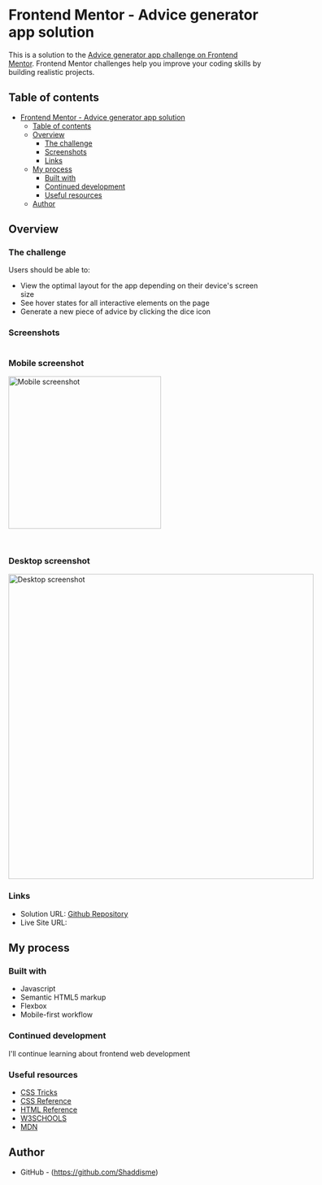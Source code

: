 # Frontend Mentor - Advice generator app solution

This is a solution to the [Advice generator app challenge on Frontend Mentor](https://www.frontendmentor.io/challenges/advice-generator-app-QdUG-13db). Frontend Mentor challenges help you improve your coding skills by building realistic projects.

## Table of contents

- [Frontend Mentor - Advice generator app solution](#frontend-mentor---advice-generator-app-solution)
  - [Table of contents](#table-of-contents)
  - [Overview](#overview)
    - [The challenge](#the-challenge)
    - [Screenshots](#screenshots)
    - [Links](#links)
  - [My process](#my-process)
    - [Built with](#built-with)
    - [Continued development](#continued-development)
    - [Useful resources](#useful-resources)
  - [Author](#author)

## Overview

### The challenge

Users should be able to:

- View the optimal layout for the app depending on their device's screen size
- See hover states for all interactive elements on the page
- Generate a new piece of advice by clicking the dice icon

### Screenshots

<section style="display:flex; gap: 30px; flex-wrap:wrap">
  <div>
    <h3>Mobile screenshot</h3>
    <img src="./assets/screenshots/mobile-screenshot.png" alt="Mobile screenshot" width="300">
  </div>

  <div>
    <h3>Desktop screenshot</h3>
    <img src="./assets/screenshots/desktop-screenshot.png" alt="Desktop screenshot" width="600">
  </div>
</section>

### Links

- Solution URL: [Github Repository](https://github.com/Shaddisme)
- Live Site URL:

## My process

### Built with

- Javascript
- Semantic HTML5 markup
- Flexbox
- Mobile-first workflow

### Continued development

I'll continue learning about frontend web development

### Useful resources

- [CSS Tricks](https://css-tricks.com/)
- [CSS Reference](https://cssreference.io/)
- [HTML Reference](https://htmlreference.io/)
- [W3SCHOOLS](https://www.w3schools.com/css/default.asp)
- [MDN](https://developer.mozilla.org/en-US/docs/Web/CSS/grid)

## Author

- GitHub - (https://github.com/Shaddisme)
